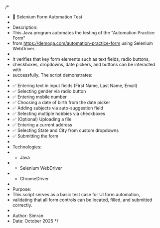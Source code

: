 /*
 * 🧪 Selenium Form Automation Test
 *
 * Description:
 * This Java program automates the testing of the "Automation Practice Form"
 * from https://demoqa.com/automation-practice-form using Selenium WebDriver.
 *
 * It verifies that key form elements such as text fields, radio buttons,
 * checkboxes, dropdowns, date pickers, and buttons can be interacted with
 * successfully. The script demonstrates:
 *
 *  ✅ Entering text in input fields (First Name, Last Name, Email)
 *  ✅ Selecting gender via radio button
 *  ✅ Entering mobile number
 *  ✅ Choosing a date of birth from the date picker
 *  ✅ Adding subjects via auto-suggestion field
 *  ✅ Selecting multiple hobbies via checkboxes
 *  ✅ (Optional) Uploading a file
 *  ✅ Entering a current address
 *  ✅ Selecting State and City from custom dropdowns
 *  ✅ Submitting the form
 *
 * Technologies:
 *  - Java
 *  - Selenium WebDriver
 *  - ChromeDriver
 *
 * Purpose:
 *  This script serves as a basic test case for UI form automation,
 *  validating that all form controls can be located, filled, and submitted correctly.
 *
 * Author: Simran
 * Date: October 2025
 */
